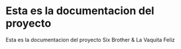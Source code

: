 # Esta es la documentacion del proyecto 

Esta es la documentacion del proyecto 
Six Brother & La Vaquita Feliz 